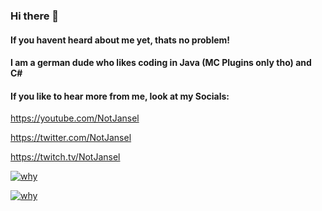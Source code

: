 ### Hi there 👋
#### If you havent heard about me yet, thats no problem!
#### I am a german dude who likes coding in Java (MC Plugins only tho) and C#
#### If you like to hear more from me, look at my Socials:

https://youtube.com/NotJansel

https://twitter.com/NotJansel

https://twitch.tv/NotJansel


[![why](https://github-readme-stats.vercel.app/api?username=NotJansel&show_icons=true&theme=synthwave)](https://github.com/anuraghazra/github-readme-stats)

[![why](https://github-readme-stats.vercel.app/api?username=NotJansel&theme=synthwave)](https://github.com/anuraghazra/github-readme-stats)
